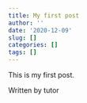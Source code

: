 ```yaml
---
title: My first post
author: ''
date: '2020-12-09'
slug: []
categories: []
tags: []
---
```

This is my first post.

Written by tutor